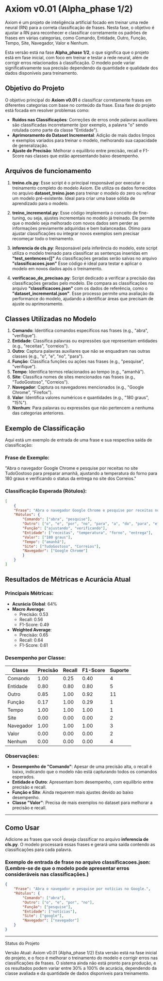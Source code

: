 # Axiom v0.01 (Alpha_phase 1/2)

Axiom é um projeto de inteligência artificial focado em treinar uma rede neural (RN) para a correta classificação de frases. Nesta fase, o objetivo é ajustar a RN para reconhecer e classificar corretamente os padrões de frases em várias categorias, como Comando, Entidade, Outro, Função, Tempo, Site, Navegador, Valor e Nenhum.

Esta versão está na fase **Alpha_phase 1/2**, o que significa que o projeto está em fase inicial, com foco em treinar e testar a rede neural, além de corrigir erros relacionados à classificação. O modelo pode variar significativamente sua precisão dependendo da quantidade e qualidade dos dados disponíveis para treinamento.

## Objetivo do Projeto

O objetivo principal do **Axiom v0.01** é classificar corretamente frases em diferentes categorias com base no conteúdo da frase. Essa fase do projeto está focada em resolver problemas como:

- **Ruídos nas Classificações**: Correções de erros onde palavras auxiliares são classificadas incorretamente (por exemplo, a palavra "o" sendo rotulada como parte da classe "Entidade").
- **Aprimoramento do Dataset Incremental**: Adição de mais dados limpos e exemplos variados para treinar o modelo, melhorando sua capacidade de generalização.
- **Ajuste de Precisão**: Melhorar o equilíbrio entre precisão, recall e F1-Score nas classes que estão apresentando baixo desempenho.
 
 ## Arquivos de funcionamento

1. **treino.cls.py**: Esse script é o principal responsável por executar o treinamento completo do modelo Axiom. Ele utiliza os dados fornecidos no arquivo **dataset_treino.json** para treinar o modelo do zero ou refinar um modelo pré-existente. Ideal para criar uma base sólida de aprendizado para o modelo.

2. **treino_incremental.py**: Esse código implementa o conceito de fine-tuning, ou seja, ajustes incrementais no modelo já treinado. Ele permite que o modelo seja melhorado com novos dados sem perder as informações previamente adquiridas e bem balanceadas. Ótimo para ajustar classificações ou integrar novos exemplos sem precisar recomeçar todo o treinamento.

3. **inferencia de cls.py**: Responsável pela inferência do modelo, este script utiliza o modelo treinado para classificar as sentenças inseridas em **"test_sentences=[]"** As classificações geradas serão salvas no arquivo **"classificacoes.json"** Esse código é ideal para testar e aplicar o modelo em novos dados após o treinamento.

4. **verificacao_de_precisao.py**: Script dedicado a verificar a precisão das classificações geradas pelo modelo. Ele compara as classificações no arquivo **"classificacoes.json"** com os dados de referência, como o **"dataset_incremental.json"**. Esse processo permite uma avaliação da performance do modelo, ajudando a identificar áreas que precisam de ajuste ou aprimoramento.

## Classes Utilizadas no Modelo

1. **Comando**: Identifica comandos específicos nas frases (e.g., "abra", "verifique").
2. **Entidade**: Classifica palavras ou expressões que representam entidades (e.g., "receitas", "correios").
3. **Outro**: Captura palavras auxiliares que não se enquadram nas outras classes (e.g., "o", "e", "no", "para").
4. **Função**: Classifica funções ou ações nas frases (e.g., "pesquise", "verifique").
5. **Tempo**: Identifica termos relacionados ao tempo (e.g., "amanhã").
6. **Site**: Classifica nomes de sites mencionados nas frases (e.g., "TudoGostoso", "Correios").
7. **Navegador**: Captura os navegadores mencionados (e.g., "Google Chrome", "Firefox").
8. **Valor**: Identifica valores numéricos e quantidades (e.g., "180 graus", "15%").
9. **Nenhum**: Para palavras ou expressões que não pertencem a nenhuma das categorias anteriores.

## Exemplo de Classificação

Aqui está um exemplo de entrada de uma frase e sua respectiva saída de classificação:

### Frase de Exemplo:

"Abra o navegador Google Chrome e pesquise por receitas no site TudoGostoso para preparar amanhã, ajustando a temperatura do forno para 180 graus e verificando o status da entrega no site dos Correios."

### Classificação Esperada (Rótulos):

```json
[
    {
    "Frase": "Abra o navegador Google Chrome e pesquise por receitas no site TudoGostoso para preparar amanhã, ajustando a temperatura do forno para 180 graus e verificando o status da entrega no site dos Correios.",
    "Rótulos": {
        "Comando": ["abra", "pesquise"],
        "Outro": ["o", "e", "por", "no", "para", "a", "do", "para", "e", "o", "da", "no", "dos"],
        "Função": ["ajustando", "verificando"],
        "Entidade": ["receitas", "temperatura", "forno", "entrega"],
        "Valor": ["180 graus"],
        "Tempo": ["amanhã"],
        "Site": ["TudoGostoso", "Correios"],
        "Navegador": ["Google Chrome"]
        }
    }
]
```

## Resultados de Métricas e Acurácia Atual

### Principais Métricas:
- **Acurácia Global**: 64%
- **Macro Average**:
  - Precisão: 0.53
  - Recall: 0.56
  - F1-Score: 0.49
- **Weighted Average**:
  - Precisão: 0.65
  - Recall: 0.64
  - F1-Score: 0.61

### Desempenho por Classe:

| Classe     | Precisão | Recall | F1-Score | Suporte |
|------------|----------|--------|----------|---------|
| Comando    | 1.00     | 0.25   | 0.40     | 4       |
| Entidade   | 0.80     | 0.80   | 0.80     | 5       |
| Outro      | 0.85     | 1.00   | 0.92     | 11      |
| Função     | 0.17     | 1.00   | 0.29     | 1       |
| Tempo      | 1.00     | 1.00   | 1.00     | 1       |
| Site       | 0.00     | 0.00   | 0.00     | 2       |
| Navegador  | 1.00     | 1.00   | 1.00     | 3       |
| Valor      | 0.00     | 0.00   | 0.00     | 2       |
| Nenhum     | 0.00     | 0.00   | 0.00     | 4       |

### Observações:
- **Desempenho de "Comando"**: Apesar de uma precisão alta, o recall é baixo, indicando que o modelo não está capturando todos os comandos esperados.
- **Entidade e Outro**: Apresentam bom desempenho, com equilíbrio entre precisão e recall.
- **Função e Site**: Ainda requerem mais ajustes devido ao baixo desempenho.
- **Classe "Valor"**: Precisa de mais exemplos no dataset para melhorar a precisão e recall.

---

## Como Usar

Adicione as frases que você deseja classificar no arquivo **inferencia de cls.py**. O modelo processará essas frases e gerará uma saída contendo as classificações para cada palavra.

### Exemplo de entrada de frase no arquivo **classificacoes.json**: (Lembre-se de que o modelo pode apresentar erros consideráveis nas classificações.)

```json
{
    "Frase": "Abra o navegador e pesquise por notícias no Google.",
    "Rótulos": {
        "Comando": ["abra"],
        "Outro": ["o", "e", "por", "no"],
        "Função": ["pesquise"],
        "Entidade": ["notícias"],
        "Site": ["google"],
        "Navegador": ["navegador"]
    }
}
```

----------------------------------------------------

Status do Projeto

Versão Atual: Axiom v0.01 (Alpha_phase 1/2)
Esta versão está na fase inicial do projeto, e o foco é melhorar o treinamento do modelo e corrigir erros nas classificações de frases. O sistema ainda não está pronto para produção, e os resultados podem variar entre 30% a 100% de acurácia, dependendo da classe avaliada e da quantidade de dados disponíveis para treinamento.
